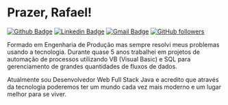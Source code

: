 # Prazer, Rafael!

[![Github Badge](https://img.shields.io/badge/-Github-000?style=flat-square&logo=Github&logoColor=white&link=https://github.com/rafaneng)](https://github.com/rafaneng)
[![Linkedin Badge](https://img.shields.io/badge/-LinkedIn-blue?style=flat-square&logo=Linkedin&logoColor=white&link=https://www.linkedin.com/in/rafaneng/)](https://www.linkedin.com/in/rafaneng/)
[![Gmail Badge](https://img.shields.io/badge/-Gmail-c14438?style=flat-square&logo=Gmail&logoColor=white&link=mailto:rafaneng@gmail.com)](mailto:rafaneng@gmail.com/)
[![GitHub followers](https://img.shields.io/github/followers/rafaneng.svg?style=social&label=Follow&maxAge=2592000)](https://github.com/rafaneng?tab=followers)

Formado em Engenharia de Produção mas sempre resolvi meus problemas usando a tecnologia. Durante quase 5 anos trabalhei em projetos de automação de processos utilizando VB (Visual Basic) e SQL para gerenciamento de grandes quantidades de fluxos de dados.

Atualmente sou Desenvolvedor Web Full Stack Java e acredito que através da tecnologia poderemos ter um mundo cada vez mais moderno e um lugar melhor para se viver. 
